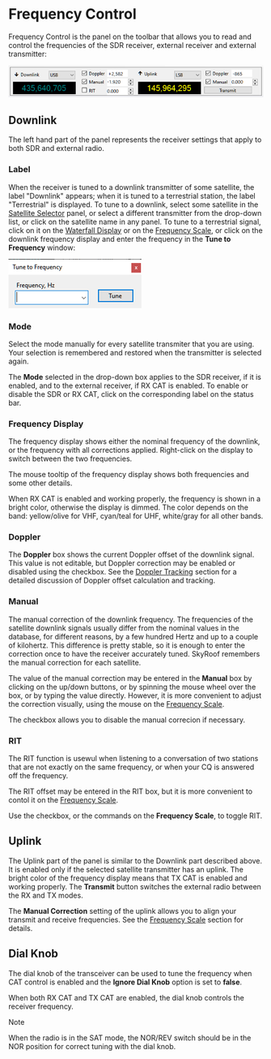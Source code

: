 # Frequency Control

Frequency Control is the panel on the toolbar that allows you to read and control the frequencies
of the SDR receiver, external receiver and external transmitter:

![Frequency Control](../images/frequency_control.png)

## Downlink

The left hand part of the panel represents the receiver settings that apply to both SDR and external radio.

### Label

When the receiver is tuned to a downlink transmitter of some satellite, the label "Downlink" appears;
when it is tuned to a terrestrial station, the label "Terrestrial" is displayed. To tune to a downlink, select
some satellite in the
[Satellite Selector](satellite_selector.md)
panel, or select a different transmitter from the drop-down list, or click on the satellite name in any
panel. To tune to a terrestrial signal, click on it on the
[Waterfall Display](waterfall_display.md)
or on the
[Frequency Scale](frequency_scale.md),
or click on the downlink frequency display and enter the frequency in the **Tune to Frequency** window:

![Tune to Frequency](../images/tune_to_frequency.png)

### Mode

Select the mode manually for every satellite transmiter that you are using.
Your selection is remembered and restored when the transmitter is selected again.

The **Mode** selected in the drop-down box applies to the SDR receiver, if it is enabled, and to the external receiver,
if RX CAT is enabled. To enable or disable the SDR or RX CAT, click on the corresponding label
on the status bar.

### Frequency Display

The frequency display shows either the nominal frequency of the downlink, or the frequency with all
corrections applied. Right-click on the display to switch between the two frequencies.

The mouse tooltip of the frequency display shows both frequencies and some other details.

When RX CAT is enabled and working properly, the frequency is shown in a bright color, otherwise
the display is dimmed. The color depends on the band: yellow/olive for VHF, cyan/teal for UHF,
white/gray for all other bands.

### Doppler

The **Doppler** box shows the current Doppler offset of the downlink signal. This value is not editable,
but Doppler correction may be enabled or disabled using the checkbox. See the
[Doppler Tracking](doppler_tracking.md) section for a detailed discussion of Doppler offset calculation
and tracking.

### Manual

The manual correction of the downlink frequency. The frequencies of the satellite downlink signals
usually differ from the nominal values in the database, for different reasons, by a few hundred Hertz
and up to a couple of kilohertz. This difference is pretty stable, so it is enough to enter the
correction once to have the receiver accurately tuned. SkyRoof remembers the manual correction
for each satellite.

The value of the  manual correction may be entered in the **Manual** box by clicking on the up/down
buttons, or by spinning the mouse wheel over the box, or by typing the value directly. However, it is
more convenient to adjust the correction visually, using the mouse on the
[Frequency Scale](frequency_scale.md).

The checkbox allows you to disable the manual correcion if necessary.

### RIT

The RIT function is usewul when listening to a conversation of two stations that are not
exactly on the same frequency, or when your CQ is answered off the frequency.

The RIT offset may be entered in the RIT box, but it is more convenient to contol it on the
[Frequency Scale](frequency_scale.md).

Use the checkbox, or the commands on the **Frequency Scale**, to toggle RIT.

## Uplink

The Uplink part of the panel is similar to the Downlink part described above. It is enabled
only if the selected satellite transmitter has an uplink. The bright color of the frequency display
means that TX CAT is enabled and working properly. The **Transmit** button switches
the external radio between the RX and TX modes.

The **Manual Correction** setting of the uplink allows you to align your transmit and receive frequencies.
See the [Frequency Scale](frequency_scale.md) section for details.

## Dial Knob

The dial knob of the transceiver can be used to tune the frequency when CAT control is enabled
and the **Ignore Dial Knob** option is set to **false**.

When both RX CAT and TX CAT are enabled, the dial knob controls the receiver frequency.

> [!Note]
> When the radio is in the SAT mode, the NOR/REV switch should be in the NOR position for correct
tuning with the dial knob.
